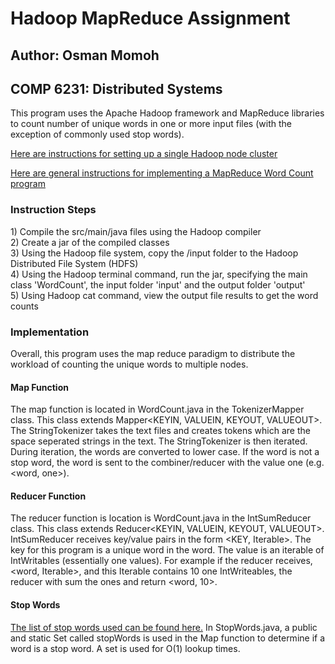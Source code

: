 <h1>Hadoop MapReduce Assignment</h1>
<h2>Author: Osman Momoh</h2>
<h2>COMP 6231: Distributed Systems</h2>

<p>
    This program uses the Apache Hadoop framework and MapReduce libraries to count number of unique words in one or more 
    input files (with the exception of commonly used stop words). 
</p>
<p>
     <a href="https://hadoop.apache.org/docs/current/hadoop-project-dist/hadoop-common/SingleCluster.html">
        Here are instructions for setting up a single Hadoop node cluster
     </a>
</p>
<p>
     <a href="https://hadoop.apache.org/docs/current/hadoop-mapreduce-client/hadoop-mapreduce-client-core/MapReduceTutorial.html">
        Here are general instructions for implementing a MapReduce Word Count program
     </a>
</p>

<h3> Instruction Steps </h3>
<p>
    1) Compile the src/main/java files using the Hadoop compiler <br>
    2) Create a jar of the compiled classes <br>
    3) Using the Hadoop file system, copy the /input folder to the Hadoop Distributed File System (HDFS) <br>
    4) Using the Hadoop terminal command, run the jar, specifying the main class 'WordCount', the input folder 'input'
    and the output folder 'output' <br>
    5) Using Hadoop cat command, view the output file results to get the word counts
</p>

<h3> Implementation </h3>

Overall, this program uses the map reduce paradigm to distribute the workload of counting the unique words to multiple nodes. 

<h4> Map Function</h4>

The map function is located in WordCount.java in the TokenizerMapper class. This class extends Mapper<KEYIN, VALUEIN, KEYOUT, VALUEOUT>.
The StringTokenizer takes the text files and creates tokens which are the space seperated strings in the text. The StringTokenizer
is then iterated. During iteration, the words are converted to lower case. If the word is not a stop word, the word is sent 
to the combiner/reducer with the value one (e.g. <word, one>).


<h4> Reducer Function</h4>

The reducer function is location is WordCount.java in the IntSumReducer class. This class extends Reducer<KEYIN, VALUEIN, KEYOUT, VALUEOUT>.
IntSumReducer receives key/value pairs in the form <KEY, Iterable<VALUE>>. The key for this program is a unique word in the word.
The value is an iterable of IntWritables (essentially one values). For example if the reducer receives, <word, Iterable<IntWritable>>,
and this Iterable contains 10 one IntWriteables, the reducer with sum the ones and return <word, 10>.

<h4> Stop Words</h4>

<a href="http://www.textfixer.com/resources/common-englishwords-with-contractions.txt">The list of stop words used can be found here.</a>
In StopWords.java, a public and static Set<String> called stopWords is used in the Map function to determine if a word is a stop word.
A set is used for O(1) lookup times.